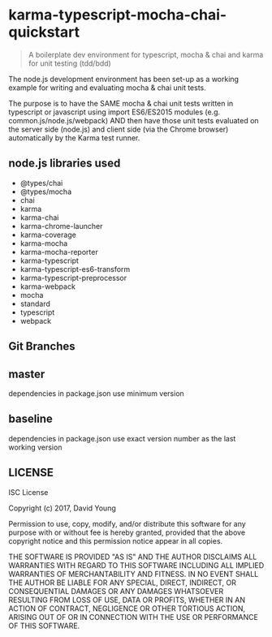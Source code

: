 # karma-typescript-mocha-chai-quickstart

 > A boilerplate dev environment for typescript, mocha & chai and karma for unit testing (tdd/bdd)

The node.js development environment has been set-up as a working example for writing and evaluating mocha & chai unit tests.
 
The purpose is to have the SAME mocha &amp; chai unit tests written in typescript or javascript using import ES6/ES2015 modules (e.g. common.js/node.js/webpack)  AND then have those unit tests evaluated on the server side (node.js) and client side (via the Chrome browser) automatically by the Karma test runner.

## node.js libraries used
  - @types/chai
  - @types/mocha
  - chai
  - karma
  - karma-chai
  - karma-chrome-launcher
  - karma-coverage
  - karma-mocha
  - karma-mocha-reporter
  - karma-typescript
  - karma-typescript-es6-transform
  - karma-typescript-preprocessor
  - karma-webpack
  - mocha
  - standard
  - typescript
  - webpack

## Git Branches 

## master 
dependencies in package.json use minimum version

## baseline
dependencies in package.json use exact version number as the last working version

## LICENSE

ISC License

Copyright (c) 2017, David Young

Permission to use, copy, modify, and/or distribute this software for any
purpose with or without fee is hereby granted, provided that the above
copyright notice and this permission notice appear in all copies.

THE SOFTWARE IS PROVIDED "AS IS" AND THE AUTHOR DISCLAIMS ALL WARRANTIES WITH
REGARD TO THIS SOFTWARE INCLUDING ALL IMPLIED WARRANTIES OF MERCHANTABILITY
AND FITNESS. IN NO EVENT SHALL THE AUTHOR BE LIABLE FOR ANY SPECIAL, DIRECT,
INDIRECT, OR CONSEQUENTIAL DAMAGES OR ANY DAMAGES WHATSOEVER RESULTING FROM
LOSS OF USE, DATA OR PROFITS, WHETHER IN AN ACTION OF CONTRACT, NEGLIGENCE
OR OTHER TORTIOUS ACTION, ARISING OUT OF OR IN CONNECTION WITH THE USE OR
PERFORMANCE OF THIS SOFTWARE.
